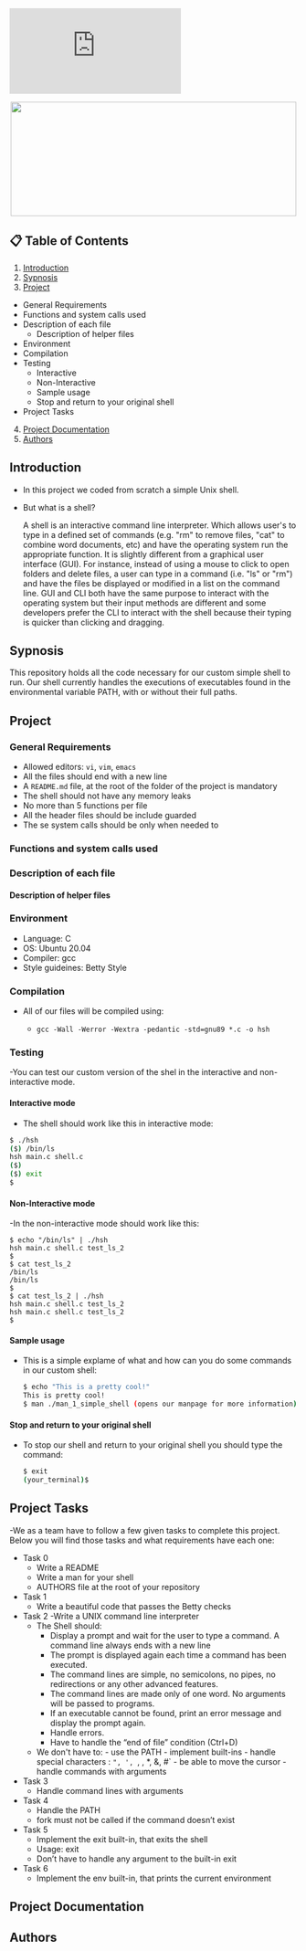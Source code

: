 ![animated banner](https://github.com/jGohan-cpu/holbertonschool-simple_shell/edit/master/README.md)
<p align="center">
  <img src="https://github.com/jGohan-cpu/holbertonschool-simple_shell/edit/master/README.md" width="500" height="200">
</p>


## **:clipboard: Table of Contents**
1. [Introduction](#introduction)
2. [Sypnosis](#sypnosis)
3. [Project](#Project)
  - General Requirements
  - Functions and system calls used
  - Description of each file
    - Description of helper files
  - Environment
  - Compilation
  - Testing
    - Interactive
    - Non-Interactive
    - Sample usage
    - Stop and return to your original shell
  - Project Tasks
4. [Project Documentation](#documentation)
5. [Authors](#authors)

## Introduction
 * In this project we coded from scratch a simple Unix shell.
  
  * But what is a shell?
    
    A shell is an interactive command line interpreter. Which allows user's to type in a defined set of commands (e.g. "rm" to remove files, "cat" to combine word documents, etc) and have the operating system run the appropriate function. It is slightly different from a graphical user interface (GUI). For instance, instead of using a mouse to click to open folders and delete files, a user can type in a command (i.e. "ls" or "rm") and have the files be displayed or modified in a list on the command line. GUI and CLI both have the same purpose to interact with the operating system but their input methods are different and some developers prefer the CLI to interact with the shell because their typing is quicker than clicking and dragging.
    
## Sypnosis

  This repository holds all the code necessary for our custom simple shell to run. Our shell currently handles the executions of executables found in the environmental variable PATH, with or without their full paths.
  
## Project

### General Requirements
  
  - Allowed editors: `vi`, `vim`, `emacs`
  - All the files should end with a new line
  - A `README.md` file, at the root of the folder of the project is mandatory
  - The shell should not have any memory leaks
  - No more than 5 functions per file
  - All the header files should be include guarded
  - The se system calls should be only when needed to
  
### Functions and system calls used
  
### Description of each file

#### Description of helper files

### Environment
  - Language: C
  - OS: Ubuntu 20.04
  - Compiler: gcc
  - Style guideines: Betty Style
    
### Compilation
  - All of our files will be compiled using:

    - `gcc -Wall -Werror -Wextra -pedantic -std=gnu89 *.c -o hsh`
  
### Testing
  
   -You can test our custom version of the shel in the interactive and non-interactive mode.
    
#### Interactive mode

  - The shell should work like this in interactive mode:
    
  ```bash
  $ ./hsh
  ($) /bin/ls
  hsh main.c shell.c
  ($)
  ($) exit
  $
  ```
    
#### Non-Interactive mode

  -In the non-interactive mode should work like this:
  
      
    $ echo "/bin/ls" | ./hsh
    hsh main.c shell.c test_ls_2
    $
    $ cat test_ls_2
    /bin/ls
    /bin/ls
    $
    $ cat test_ls_2 | ./hsh
    hsh main.c shell.c test_ls_2
    hsh main.c shell.c test_ls_2
    $
    

#### Sample usage

  - This is a simple explame of what and how can you do some commands in our custom shell:
    
    ```bash
    $ echo "This is a pretty cool!"
    This is pretty cool!
    $ man ./man_1_simple_shell (opens our manpage for more information)
    ```

#### Stop and return to your original shell

  - To stop our shell and return to your original shell you should type the command:
    
    ```bash
    $ exit
    (your_terminal)$
    ```
  
    
## Project Tasks

-We as a team have to follow a few given tasks to complete this project. Below you will find those tasks and what requirements have each one:

  - Task 0
    - Write a README
    - Write a man for your shell
    - AUTHORS file at the root of your repository
  - Task 1
    - Write a beautiful code that passes the Betty checks
  - Task 2
    -Write a UNIX command line interpreter
      - The Shell should:
        - Display a prompt and wait for the user to type a command. A command line always ends with a new line
        - The prompt is displayed again each time a command has been executed.
        - The command lines are simple, no semicolons, no pipes, no redirections or any other advanced features.
        - The command lines are made only of one word. No arguments will be passed to programs.
        - If an executable cannot be found, print an error message and display the prompt again.
        - Handle errors.
        - Have to handle the “end of file” condition (Ctrl+D)
       - We don't have to:
        - use the PATH
        - implement built-ins
        - handle special characters : `", ', `, \, *, &, #`
        - be able to move the cursor
        - handle commands with arguments
  - Task 3
    - Handle command lines with arguments
  - Task 4 
    - Handle the PATH
    - fork must not be called if the command doesn’t exist
  - Task 5 
    - Implement the exit built-in, that exits the shell
    - Usage: exit
    - Don’t have to handle any argument to the built-in exit
  - Task 6
    - Implement the env built-in, that prints the current environment



## Project Documentation

## Authors
